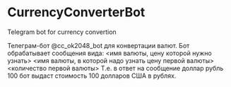 # CurrencyConverterBot
Telegram bot for currency convertion

Телеграм-бот @cc_ok2048_bot для конвертации валют.
Бот обрабатывает сообщения вида:
<имя валюты, цену которой нужно узнать> <имя валюты, в которой надо узнать цену первой валюты> <количество первой валюты>
Т.е. в ответ на сообщение
доллар рубль 100
бот выдаст стоимость 100 долларов США в рублях.
